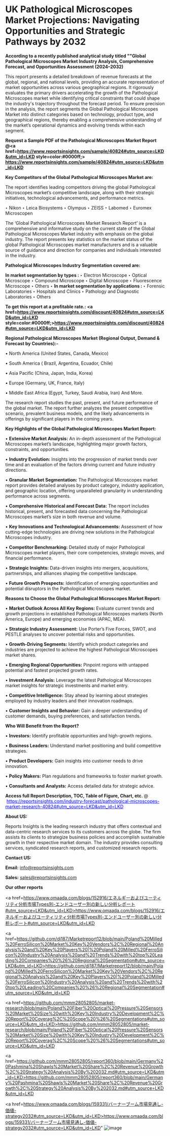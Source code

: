 # UK Pathological Microscopes Market Projections: Navigating Opportunities and Strategic Pathways by 2032

<strong>According to a recently published analytical study titled ""Global Pathological Microscopes Market Industry Analysis, Comprehensive Forecast, and Opportunities Assessment (2024–2032)</strong>

This report presents a detailed breakdown of revenue forecasts at the global, regional, and national levels, providing an accurate representation of market opportunities across various geographical regions. It rigorously evaluates the primary drivers accelerating the growth of the Pathological Microscopes market while identifying critical constraints that could shape the industry's trajectory throughout the forecast period. To ensure precision in the analysis, the report segments the Global Pathological Microscopes Market into distinct categories based on technology, product type, and geographical regions, thereby enabling a comprehensive understanding of the market’s operational dynamics and evolving trends within each segment.

<strong>Request a Sample PDF of the Pathological Microscopes Market Report </strong><strong>@<a href=https://www.reportsinsights.com/sample/40824#utm_source=LKD&utm_id=LKD style=color:#0000ff;> https://www.reportsinsights.com/sample/40824#utm_source=LKD&utm_id=LKD</a></strong></font>

<strong>Key Competitors of the Global Pathological Microscopes Market are:</strong>

The report identifies leading competitors driving the global Pathological Microscopes market’s competitive landscape, along with their strategic initiatives, technological advancements, and performance metrics.

‣ Nikon
‣ Leica Biosystems
‣ Olympus
‣ ZEISS
‣ Labomed
‣ Euromex Microscopen

The ‘Global Pathological Microscopes Market Research Report’ is a comprehensive and informative study on the current state of the Global Pathological Microscopes Market industry with emphasis on the global industry. The report presents key statistics on the market status of the global Pathological Microscopes market manufacturers and is a valuable source of guidance and direction for companies and individuals interested in the industry.

<strong>Pathological Microscopes Industry Segmentation covered are:</strong>

<strong>In market segmentation by types : </strong>
‣ Electron Microscope
‣ Optical Microscope
‣ Compound Microscope
‣ Digital Microscope
‣ Fluorescence Microscope
‣ Others
‣ 
<strong>In market segmentation by applications : </strong>
‣ Forensic Laboratories
‣ Hospitals and Clinics
‣ Pathology and Diagnostic Laboratories
‣ Others

<strong>To get this report at a profitable rate.: <a href=https://www.reportsinsights.com/discount/40824#utm_source=LKD&utm_id=LKD style=color:#0000ff;>https://www.reportsinsights.com/discount/40824#utm_source=LKD&utm_id=LKD</a></strong></font>

<strong>Regional Pathological Microscopes Market (Regional Output, Demand &amp; Forecast by Countries):-</strong>

• North America (United States, Canada, Mexico)

• South America ( Brazil, Argentina, Ecuador, Chile)

• Asia Pacific (China, Japan, India, Korea)

• Europe (Germany, UK, France, Italy)

• Middle East Africa (Egypt, Turkey, Saudi Arabia, Iran) And More.

The research report studies the past, present, and future performance of the global market. The report further analyzes the present competitive scenario, prevalent business models, and the likely advancements in offerings by significant players in the coming years.

<strong>Key Highlights of the Global Pathological Microscopes Market Report:</strong>

• <strong>Extensive Market Analysis:</strong> An in-depth assessment of the Pathological Microscopes market’s landscape, highlighting major growth factors, constraints, and opportunities.

• <strong>Industry Evolution:</strong> Insights into the progression of market trends over time and an evaluation of the factors driving current and future industry directions.

• <strong>Granular Market Segmentation:</strong> The Pathological Microscopes market report provides detailed analyses by product category, industry application, and geographic location, offering unparalleled granularity in understanding performance across segments.

• <strong>Comprehensive Historical and Forecast Data:</strong> The report includes historical, present, and forecasted data concerning the Pathological Microscopes market’s size in both revenue and volume.

• <strong>Key Innovations and Technological Advancements:</strong> Assessment of how cutting-edge technologies are driving new solutions in the Pathological Microscopes industry.

• <strong>Competitor Benchmarking:</strong> Detailed study of major Pathological Microscopes market players, their core competencies, strategic moves, and financial performance.

• <strong>Strategic Insights:</strong> Data-driven insights into mergers, acquisitions, partnerships, and alliances shaping the competitive landscape.

• <strong>Future Growth Prospects:</strong> Identification of emerging opportunities and potential disruptors in the Pathological Microscopes market.

<strong>Reasons to Choose the Global Pathological Microscopes Market Report:</strong>

• <strong>Market Outlook Across All Key Regions:</strong> Evaluate current trends and growth projections in established Pathological Microscopes markets (North America, Europe) and emerging economies (APAC, MEA).

• <strong>Strategic Industry Assessment:</strong> Use Porter’s Five Forces, SWOT, and PESTLE analyses to uncover potential risks and opportunities.

• <strong>Growth-Driving Segments:</strong> Identify which product categories and industries are projected to achieve the highest Pathological Microscopes market shares.

• <strong>Emerging Regional Opportunities:</strong> Pinpoint regions with untapped potential and fastest projected growth rates.

• <strong>Investment Analysis:</strong> Leverage the latest Pathological Microscopes market insights for strategic investments and market entry.

• <strong>Competitive Intelligence:</strong> Stay ahead by learning about strategies employed by industry leaders and their innovation roadmaps.

• <strong>Customer Insights and Behavior:</strong> Gain a deeper understanding of customer demands, buying preferences, and satisfaction trends.

<strong>Who Will Benefit from the Report?</strong>

• <strong>Investors:</strong> Identify profitable opportunities and high-growth regions.

• <strong>Business Leaders:</strong> Understand market positioning and build competitive strategies.

• <strong>Product Developers:</strong> Gain insights into customer needs to drive innovation.

• <strong>Policy Makers:</strong> Plan regulations and frameworks to foster market growth.

• <strong>Consultants and Analysts:</strong> Access detailed data for strategic advice.
</ul>
<strong>Access full Report Description, TOC, Table of Figure, Chart, etc. </strong>@  <a href=https://reportsinsights.com/industry-forecast/pathological-microscopes-market-research-40824#utm_source=LKD&utm_id=LKD style=color:#0000ff;>https://reportsinsights.com/industry-forecast/pathological-microscopes-market-research-40824#utm_source=LKD&utm_id=LKD</a></font>

<strong><strong>About US</strong>:</strong>

Reports Insights is the leading research industry that offers contextual and data-centric research services to its customers across the globe. The firm assists its clients to strategize business policies and accomplish sustainable growth in their respective market domain. The industry provides consulting services, syndicated research reports, and customized research reports.

<strong>Contact US:</strong>

<p class=""""><b>Email:</b> <a href=mailto:info@reportsinsights.com>info@reportsinsights.com</a></p>
<p class=""""><b>Sales:</b> <a href=mailto:sales@reportsinsights.com>sales@reportsinsights.com</a></p>

<strong>Our other reports</strong>

<a href=https://www.omaada.com/blogs/152916/エネルギーおよびユーティリティ分析市場Types別-エンドユーザー別の新しい分析レポート#utm_source=LKD&utm_id=LKD>https://www.omaada.com/blogs/152916/エネルギーおよびユーティリティ分析市場Types別-エンドユーザー別の新しい分析レポート#utm_source=LKD&utm_id=LKD</a>

<a href=https://github.com/di187/Marketreport12/blob/main/Poland%20Milled%20FerroSilicon%20Market%20Key%20Vendors%2C%20Regional%20Analysis%20and%20Key%20Players%20|%20Poland%20Milled%20FerroSilicon%20Industry%20Analysis%20and%20Trends%20with%20top%20Leading%20Companies%20%26%20Regional%20Segmentation#utm_source=LKD&utm_id=LKD>https://github.com/di187/Marketreport12/blob/main/Poland%20Milled%20FerroSilicon%20Market%20Key%20Vendors%2C%20Regional%20Analysis%20and%20Key%20Players%20|%20Poland%20Milled%20FerroSilicon%20Industry%20Analysis%20and%20Trends%20with%20top%20Leading%20Companies%20%26%20Regional%20Segmentation#utm_source=LKD&utm_id=LKD</a>

<a href=https://github.com/mmm28052805/market-research/blob/main/Poland%20Fiber%20Optical%20Pressure%20Sensors%20Market%20Size%20with%20Key%20Industry%20Development%2C%20Report%20Coverag%2C%20Scope%20%26%20Segmentations#utm_source=LKD&utm_id=LKD>https://github.com/mmm28052805/market-research/blob/main/Poland%20Fiber%20Optical%20Pressure%20Sensors%20Market%20Size%20with%20Key%20Industry%20Development%2C%20Report%20Coverag%2C%20Scope%20%26%20Segmentations#utm_source=LKD&utm_id=LKD</a>

<a href=https://github.com/mmm28052805/report360/blob/main/Germany%20Pashmina%20Shawls%20Market%20Share%2C%20Revenue%20Growth%2C%20Strategy%20Analysis%20By%202032.md#utm_source=LKD&utm_id=LKD>https://github.com/mmm28052805/report360/blob/main/Germany%20Pashmina%20Shawls%20Market%20Share%2C%20Revenue%20Growth%2C%20Strategy%20Analysis%20By%202032.md#utm_source=LKD&utm_id=LKD</a>

<a href=https://www.omaada.com/blogs/159331/バーナーブーム市場見通し-価値-strategy2032#utm_source=LKD&utm_id=LKD>https://www.omaada.com/blogs/159331/バーナーブーム市場見通し-価値-strategy2032#utm_source=LKD&utm_id=LKD</a>"
![image](https://github.com/user-attachments/assets/b1adaa3b-ec7a-44ae-a2c3-7247be7470e7)
